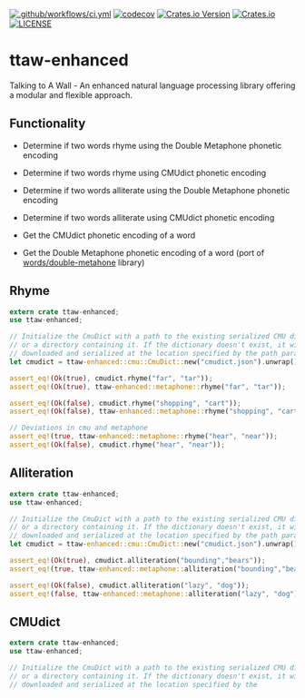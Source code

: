 [![.github/workflows/ci.yml](https://github.com/AIwaifus/ttaw-enhanced/workflows/.github/workflows/ci.yml/badge.svg?branch=main)](https://github.com/AIwaifus/ttaw-enhanced/actions)
[![codecov](https://codecov.io/gh/AIwaifus/ttaw-enhanced/branch/main/graph/badge.svg?token=7I6VUOOLC2)](https://codecov.io/gh/AIwaifus/ttaw-enhanced)
[![Crates.io Version](https://img.shields.io/crates/v/ttaw-enhanced.svg)](https://crates.io/crates/ttaw-enhanced)
[![Crates.io](https://img.shields.io/crates/d/ttaw-enhanced.svg)](https://crates.io/crates/ttaw-enhanced)
[![LICENSE](https://img.shields.io/badge/license-MIT-blue.svg)](LICENSE)

# ttaw-enhanced
Talking to A Wall - An enhanced natural language processing library offering a modular and flexible approach.

## Functionality
- Determine if two words rhyme using the Double Metaphone phonetic encoding
- Determine if two words rhyme using CMUdict phonetic encoding

- Determine if two words alliterate using the Double Metaphone phonetic encoding
- Determine if two words alliterate using CMUdict phonetic encoding

- Get the CMUdict phonetic encoding of a word
- Get the Double Metaphone phonetic encoding of a word (port of [words/double-metahone](https://github.com/words/double-metaphone) library)

## Rhyme
```rust
extern crate ttaw-enhanced;
use ttaw-enhanced;

// Initialize the CmuDict with a path to the existing serialized CMU dictionary
// or a directory containing it. If the dictionary doesn't exist, it will be
// downloaded and serialized at the location specified by the path parameter.
let cmudict = ttaw-enhanced::cmu::CmuDict::new("cmudict.json").unwrap();

assert_eq!(Ok(true), cmudict.rhyme("far", "tar"));
assert_eq!(Ok(true), ttaw-enhanced::metaphone::rhyme("far", "tar"));

assert_eq!(Ok(false), cmudict.rhyme("shopping", "cart"));
assert_eq!(Ok(false), ttaw-enhanced::metaphone::rhyme("shopping", "cart"));

// Deviations in cmu and metaphone
assert_eq!(true, ttaw-enhanced::metaphone::rhyme("hear", "near"));
assert_eq!(Ok(false), cmudict.rhyme("hear", "near"));
```

## Alliteration
```rust
extern crate ttaw-enhanced;
use ttaw-enhanced;

// Initialize the CmuDict with a path to the existing serialized CMU dictionary
// or a directory containing it. If the dictionary doesn't exist, it will be
// downloaded and serialized at the location specified by the path parameter.
let cmudict = ttaw-enhanced::cmu::CmuDict::new("cmudict.json").unwrap();

assert_eq!(Ok(true), cmudict.alliteration("bounding","bears"));
assert_eq!(true, ttaw-enhanced::metaphone::alliteration("bounding","bears"));

assert_eq!(Ok(false), cmudict.alliteration("lazy", "dog"));
assert_eq!(false, ttaw-enhanced::metaphone::alliteration("lazy", "dog"));
```


## CMUdict
```rust
extern crate ttaw-enhanced;
use ttaw-enhanced;

// Initialize the CmuDict with a path to the existing serialized CMU dictionary
// or a directory containing it. If the dictionary doesn't exist, it will be
// downloaded and serialized at the location specified by the 
